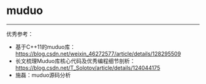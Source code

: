# muduo

---

优秀参考：

- 基于C++11的muduo库：https://blog.csdn.net/weixin_46272577/article/details/128295509
- 长文梳理Muduo库核心代码及优秀编程细节剖析：https://blog.csdn.net/T_Solotov/article/details/124044175
- 施磊：muduo源码分析

